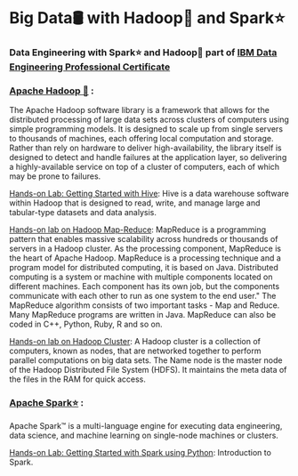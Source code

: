 # **Big Data🛢️ with Hadoop🐘 and Spark⭐**
### **Data Engineering with Spark⭐ and Hadoop🐘 part of [IBM Data Engineering Professional Certificate](https://www.coursera.org/professional-certificates/ibm-data-engineer#courses)**



### **[Apache Hadoop 🐘](https://hadoop.apache.org/)** : 
The Apache Hadoop software library is a framework that allows for the distributed processing of large data sets across clusters of computers using simple programming models. It is designed to scale up from single servers to thousands of machines, each offering local computation and storage. Rather than rely on hardware to deliver high-availability, the library itself is designed to detect and handle failures at the application layer, so delivering a highly-available service on top of a cluster of computers, each of which may be prone to failures.

[Hands-on Lab: Getting Started with Hive](https://github.com/Kmohamedalie/Data-Engineering/tree/master/Hands-on%20Lab%3A%20Getting%20Started%20with%20Hive): Hive is a data warehouse software within Hadoop that is designed to read, write, and manage large and tabular-type datasets and data analysis.

[Hands-on lab on Hadoop Map-Reduce](https://github.com/Kmohamedalie/IBM-Hadoop-Spark-lab/tree/master/Hands-on%20Lab%3A%20Hadoop%20MapReduce): MapReduce is a programming pattern that enables massive scalability across hundreds or thousands of servers in a Hadoop cluster. As the processing component, MapReduce is the heart of Apache Hadoop. MapReduce is a processing technique and a program model for distributed computing, it is based on Java. Distributed computing is a system or machine with multiple components located on different machines. Each component has its own job, but the components communicate with each other to run as one system to the end user." The MapReduce algorithm consists of two important tasks - Map and Reduce. Many MapReduce programs are written in Java. MapReduce can also be coded in C++, Python, Ruby, R and so on.

[Hands-on lab on Hadoop Cluster](https://github.com/Kmohamedalie/IBM-Hadoop-Spark-lab/tree/master/Hands-on%20lab%20on%20Hadoop%20Cluster): A Hadoop cluster is a collection of computers, known as nodes, that are networked together to perform parallel computations on big data sets. The Name node is the master node of the Hadoop Distributed File System (HDFS). It maintains the meta data of the files in the RAM for quick access.

### **[Apache Spark⭐](https://spark.apache.org/)** : 
Apache Spark™ is a multi-language engine for executing data engineering, data science, and machine learning on single-node machines or clusters.

[Hands-on Lab: Getting Started with Spark using Python](https://github.com/Kmohamedalie/Big-Data-Hadoop-Spark-lab/tree/master/Hands-on%20Lab%3A%20Getting%20Started%20with%20Spark%20using%20Python): Introduction to Spark.
